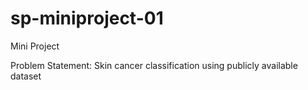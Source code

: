 # sp-miniproject-01
Mini Project

Problem Statement:
Skin cancer classification using publicly available dataset
